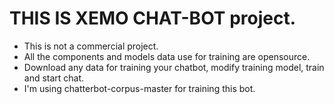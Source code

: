 # THIS IS XEMO CHAT-BOT project.
* This is not a commercial project.
* All the components and models data use for training are opensource.
* Download any data for training your chatbot, modify training model, train and start chat.
* I'm using chatterbot-corpus-master for training this bot.
